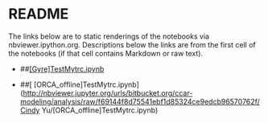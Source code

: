 # README #

The links below are to static renderings of the notebooks via nbviewer.ipython.org. Descriptions below the links are from the first cell of the notebooks (if that cell contains Markdown or raw text).


* ##[[Gyre]TestMytrc.ipynb](http://nbviewer.jupyter.org/urls/bitbucket.org/ccar-modeling/analysis/raw/86fc659a01a7ce60133afaa151684edb59ae7ec5/Cindy%20Yu/%5BGyre%5DTestMytrc.ipynb)

* ##[ [ORCA_offline]TestMytrc.ipynb](http://nbviewer.jupyter.org/urls/bitbucket.org/ccar-modeling/analysis/raw/f69144f8d75541ebf1d85324ce9edcb96570762f/Cindy Yu/[ORCA_offline]TestMytrc.ipynb)



